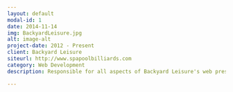 ```yaml
---
layout: default
modal-id: 1
date: 2014-11-14
img: BackyardLeisure.jpg
alt: image-alt
project-date: 2012 - Present
client: Backyard Leisure
siteurl: http://www.spapoolbilliards.com
category: Web Development
description: Responsible for all aspects of Backyard Leisure's web presence, including web development and design, content management, analytics, adwords, and social media. Strategically focused on local search optimization for multiple business locations. I use both on-page and off-page optimization to increase rankings for multiple strategically chosen keywords.

---
```

